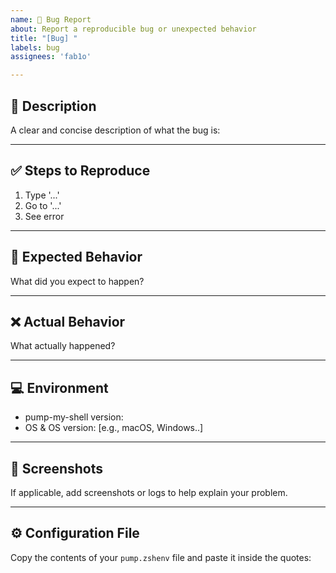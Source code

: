 ```yaml
---
name: 🐛 Bug Report
about: Report a reproducible bug or unexpected behavior
title: "[Bug] "
labels: bug
assignees: 'fab1o'

---
```


## 🧩 Description

A clear and concise description of what the bug is:


---

## ✅ Steps to Reproduce

1. Type '...'
2. Go to '...'
3. See error

---

## 🧪 Expected Behavior

What did you expect to happen?


---

## ❌ Actual Behavior

What actually happened?


---

## 💻 Environment

- pump-my-shell version:
- OS & OS version: [e.g., macOS, Windows..]

---

## 📸 Screenshots

If applicable, add screenshots or logs to help explain your problem.


---

## ⚙️ Configuration File

Copy the contents of your `pump.zshenv` file and paste it inside the quotes:

```sh

```
